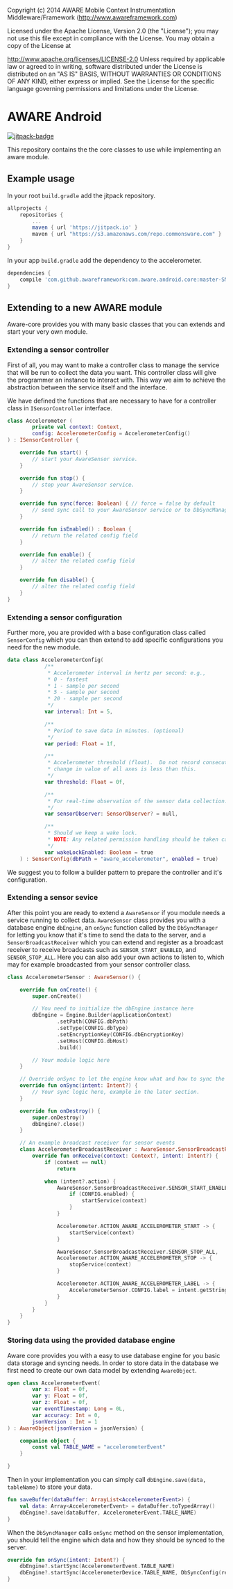 Copyright (c) 2014 AWARE Mobile Context Instrumentation Middleware/Framework (http://www.awareframework.com)

Licensed under the Apache License, Version 2.0 (the "License"); you may not use this file except in compliance with the License. You may obtain a copy of the License at

http://www.apache.org/licenses/LICENSE-2.0
Unless required by applicable law or agreed to in writing, software distributed under the License is distributed on an "AS IS" BASIS, WITHOUT WARRANTIES OR CONDITIONS OF ANY KIND, either express or implied. See the License for the specific language governing permissions and limitations under the License.

# AWARE Android

[![jitpack-badge](https://jitpack.io/v/awareframework/com.aware.android.core.svg)](https://jitpack.io/#awareframework/com.aware.android.core)

This repository contains the the core classes to use while implementing an aware module.

## Example usage

In your root `build.gradle` add the jitpack repository.
```gradle
allprojects {
    repositories {
        ...
        maven { url 'https://jitpack.io' }
        maven { url "https://s3.amazonaws.com/repo.commonsware.com" }
    }
}
```
In your app `build.gradle` add the dependency to the accelerometer.

```gradle
dependencies {
    compile 'com.github.awareframework:com.aware.android.core:master-SNAPSHOT'
}
```

## Extending to a new AWARE module

Aware-core provides you with many basic classes that you can extends and start your very own module.

### Extending a sensor controller

First of all, you may want to make a controller class to manage the service that will be run to
collect the data you want. This controller class will give the programmer an instance to interact
with. This way we aim to achieve the abstraction between the service itself and the interface.

We have defined the functions that are necessary to have for a controller class in `ISensorController` interface.

```kotlin
class Accelerometer (
        private val context: Context,
        config: AccelerometerConfig = AccelerometerConfig()
) : ISensorController {

    override fun start() {
        // start your AwareSensor service.
    }

    override fun stop() {
        // stop your AwareSensor service.
    }

    override fun sync(force: Boolean) { // force = false by default
        // send sync call to your AwareSensor service or to DbSyncManager directly.
    }

    override fun isEnabled() : Boolean {
        // return the related config field
    }

    override fun enable() {
        // alter the related config field
    }

    override fun disable() {
        // alter the related config field
    }
}
```

### Extending a sensor configuration

Further more, you are provided with a base configuration class called `SensorConfig` which you can then extend to add specific configurations you need for the new module.

```kotlin
data class AccelerometerConfig(
            /**
             * Accelerometer interval in hertz per second: e.g.,
             * 0 - fastest
             * 1 - sample per second
             * 5 - sample per second
             * 20 - sample per second
             */
            var interval: Int = 5,

            /**
             * Period to save data in minutes. (optional)
             */
            var period: Float = 1f,

            /**
             * Accelerometer threshold (float).  Do not record consecutive points if
             * change in value of all axes is less than this.
             */
            var threshold: Float = 0f,

            /**
             * For real-time observation of the sensor data collection.
             */
            var sensorObserver: SensorObserver? = null,

            /**
             * Should we keep a wake lock.
             * NOTE: Any related permission handling should be taken care of beforehand.
             */
            var wakeLockEnabled: Boolean = true
    ) : SensorConfig(dbPath = "aware_accelerometer", enabled = true)
```

We suggest you to follow a builder pattern to prepare the controller and it's configuration.

### Extending a sensor sevice

After this point you are ready to extend a `AwareSensor` if you module needs a service running to collect data. `AwareSensor` class provides you with a database engine `dbEngine`, an `onSync`
function called by the `DbSyncManager` for letting you know that it's time to send the data to the server, and a `SensorBroadcastReceiver` which you can extend and register as a broadcast receiver to
receive broadcasts such as `SENSOR_START_ENABLED`, and `SENSOR_STOP_ALL`. Here you can also add your
own actions to listen to, which may for example broadcasted from your sensor controller class.

```kotlin
class AccelerometerSensor : AwareSensor() {

    override fun onCreate() {
        super.onCreate()

        // You need to initialize the dbEngine instance here
        dbEngine = Engine.Builder(applicationContext)
                .setPath(CONFIG.dbPath)
                .setType(CONFIG.dbType)
                .setEncryptionKey(CONFIG.dbEncryptionKey)
                .setHost(CONFIG.dbHost)
                .build()

        // Your module logic here
    }

    // Override onSync to let the engine know what and how to sync the data to the server.
    override fun onSync(intent: Intent?) {
        // Your sync logic here, example in the later section.
    }

    override fun onDestroy() {
        super.onDestroy()
        dbEngine?.close()
    }

    // An example broadcast receiver for sensor events
    class AccelerometerBroadcastReceiver : AwareSensor.SensorBroadcastReceiver() {
        override fun onReceive(context: Context?, intent: Intent?) {
            if (context == null)
                return

            when (intent?.action) {
                AwareSensor.SensorBroadcastReceiver.SENSOR_START_ENABLED -> {
                    if (CONFIG.enabled) {
                        startService(context)
                    }
                }

                Accelerometer.ACTION_AWARE_ACCELEROMETER_START -> {
                    startService(context)
                }

                AwareSensor.SensorBroadcastReceiver.SENSOR_STOP_ALL,
                Accelerometer.ACTION_AWARE_ACCELEROMETER_STOP -> {
                    stopService(context)
                }

                Accelerometer.ACTION_AWARE_ACCELEROMETER_LABEL -> {
                    AccelerometerSensor.CONFIG.label = intent.getStringExtra(Accelerometer.ACTION_AWARE_ACCELEROMETER_LABEL)
                }
            }
        }
    }
}
```

### Storing data using the provided database engine

Aware core provides you with a easy to use database engine for you basic data storage
and syncing needs. In order to store data in the database we first need to create our
own data model by extending `AwareObject`.

```kotlin
open class AccelerometerEvent(
        var x: Float = 0f,
        var y: Float = 0f,
        var z: Float = 0f,
        var eventTimestamp: Long = 0L,
        var accuracy: Int = 0,
        jsonVersion : Int = 1
) : AwareObject(jsonVersion = jsonVersion) {

    companion object {
        const val TABLE_NAME = "accelerometerEvent"
    }

}
```

Then in your implementation you can simply call `dbEngine.save(data, tableName)`
to store your data.

```kotlin
fun saveBuffer(dataBuffer: ArrayList<AccelerometerEvent>) {
    val data: Array<AccelerometerEvent> = dataBuffer.toTypedArray()
    dbEngine?.save(dataBuffer, AccelerometerEvent.TABLE_NAME)
}
``` 

When the `DbSyncManager` calls `onSync` method on the sensor implementation, you
should tell the engine which data and how they should be synced to the server.

```kotlin
override fun onSync(intent: Intent?) {
    dbEngine?.startSync(AccelerometerEvent.TABLE_NAME)
    dbEngine?.startSync(AccelerometerDevice.TABLE_NAME, DbSyncConfig(removeAfterSync = false))
}
```